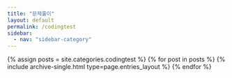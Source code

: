 ```yaml
---
title: "문제풀이"
layout: default
permalink: /codingtest
sidebar:
  - nav: "sidebar-category"
---
```



{% assign posts = site.categories.codingtest %}
{% for post in posts %} {% include archive-single.html type=page.entries_layout %} {% endfor %}